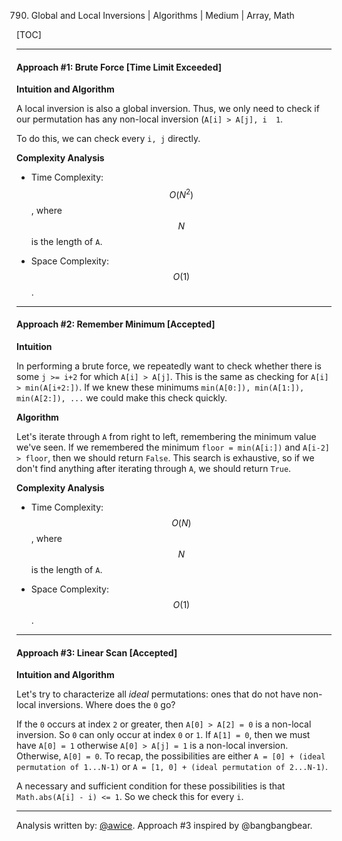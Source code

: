 790. Global and Local Inversions | Algorithms | Medium | Array, Math

[TOC]

---
#### Approach #1: Brute Force [Time Limit Exceeded]

**Intuition and Algorithm**

A local inversion is also a global inversion.  Thus, we only need to check if our permutation has any non-local inversion (`A[i] > A[j], i  1`.

To do this, we can check every `i, j` directly.




**Complexity Analysis**

* Time Complexity:  $$O(N^2)$$, where $$N$$ is the length of `A`.

* Space Complexity: $$O(1)$$.

---
#### Approach #2: Remember Minimum [Accepted]

**Intuition**

In performing a brute force, we repeatedly want to check whether there is some `j >= i+2` for which `A[i] > A[j]`.  This is the same as checking for `A[i] > min(A[i+2:])`.  If we knew these minimums `min(A[0:]), min(A[1:]), min(A[2:]), ...` we could make this check quickly.

**Algorithm**

Let's iterate through `A` from right to left, remembering the minimum value we've seen.  If we remembered the minimum `floor = min(A[i:])` and `A[i-2] > floor`, then we should return `False`.  This search is exhaustive, so if we don't find anything after iterating through `A`, we should return `True`.



**Complexity Analysis**

* Time Complexity:  $$O(N)$$, where $$N$$ is the length of `A`.

* Space Complexity: $$O(1)$$.

---
#### Approach #3: Linear Scan [Accepted]

**Intuition and Algorithm**

Let's try to characterize all *ideal* permutations: ones that do not have non-local inversions.  Where does the `0` go?

If the `0` occurs at index `2` or greater, then `A[0] > A[2] = 0` is a non-local inversion.  So `0` can only occur at index `0` or `1`.  If `A[1] = 0`, then we must have `A[0] = 1` otherwise `A[0] > A[j] = 1` is a non-local inversion.  Otherwise, `A[0] = 0`.  To recap, the possibilities are either `A = [0] + (ideal permutation of 1...N-1)` or `A = [1, 0] + (ideal permutation of 2...N-1)`.

A necessary and sufficient condition for these possibilities is that `Math.abs(A[i] - i) <= 1`.  So we check this for every `i`.



---

Analysis written by: [@awice](https://leetcode.com/awice).  Approach #3 inspired by @bangbangbear.
